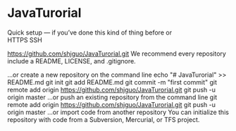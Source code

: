 # JavaTurorial
Quick setup — if you’ve done this kind of thing before
or	
HTTPS
SSH

https://github.com/shjguo/JavaTurorial.git
We recommend every repository include a README, LICENSE, and .gitignore.

…or create a new repository on the command line
echo "# JavaTurorial" >> README.md
git init
git add README.md
git commit -m "first commit"
git remote add origin https://github.com/shjguo/JavaTurorial.git
git push -u origin master
…or push an existing repository from the command line
git remote add origin https://github.com/shjguo/JavaTurorial.git
git push -u origin master
…or import code from another repository
You can initialize this repository with code from a Subversion, Mercurial, or TFS project.